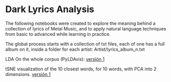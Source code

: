 # Dark Lyrics Analysis

The following notebooks were created to explore the meaning behind a collection of lyrics of Metal Music, and to apply natural language techniques from basic to advanced while learning in practice.

The global process starts with a collection of txt files, each of one has a full album on it, inside a folder for each artist: Artist/lyrics_album_n.txt

LDA On the whole corpus (PyLDAvis): <a href="https://htmlpreview.github.io/?https://github.com/seba54322/dark_lyrics_analysis/blob/master/lda_aries.html" target="_blank">versión 1</a>

tSNE visualization of the 10 closest words, for 10 words, with PCA into 2 dimensions. <a href="https://github.com/seba54322/dark_lyrics_analysis/blob/master/similar_words.png" target="_blank">versión 1</a>


